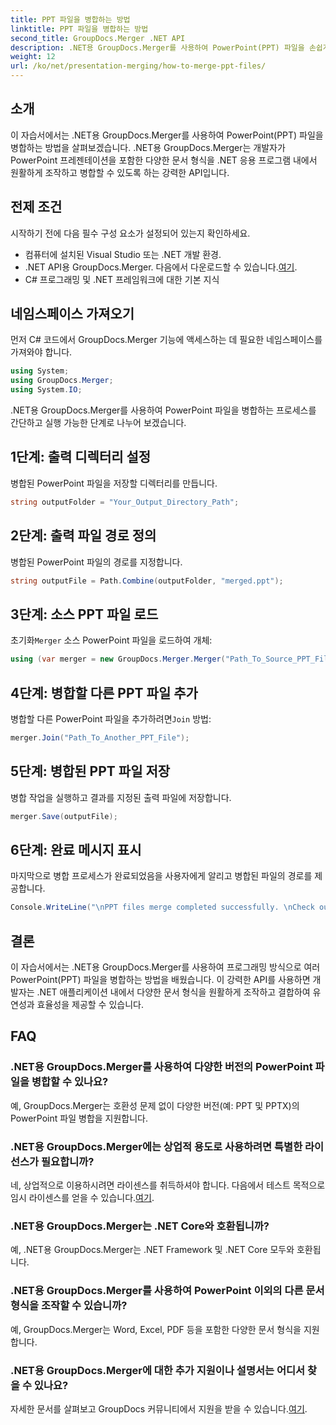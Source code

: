 ```yaml
---
title: PPT 파일을 병합하는 방법
linktitle: PPT 파일을 병합하는 방법
second_title: GroupDocs.Merger .NET API
description: .NET용 GroupDocs.Merger를 사용하여 PowerPoint(PPT) 파일을 손쉽게 병합하는 방법을 알아보세요. 이 강력한 API를 사용하여 .NET 애플리케이션을 강화하세요.
weight: 12
url: /ko/net/presentation-merging/how-to-merge-ppt-files/
---
```

## 소개
이 자습서에서는 .NET용 GroupDocs.Merger를 사용하여 PowerPoint(PPT) 파일을 병합하는 방법을 살펴보겠습니다. .NET용 GroupDocs.Merger는 개발자가 PowerPoint 프레젠테이션을 포함한 다양한 문서 형식을 .NET 응용 프로그램 내에서 원활하게 조작하고 병합할 수 있도록 하는 강력한 API입니다.
## 전제 조건
시작하기 전에 다음 필수 구성 요소가 설정되어 있는지 확인하세요.
- 컴퓨터에 설치된 Visual Studio 또는 .NET 개발 환경.
-  .NET API용 GroupDocs.Merger. 다음에서 다운로드할 수 있습니다.[여기](https://releases.groupdocs.com/merger/net/).
- C# 프로그래밍 및 .NET 프레임워크에 대한 기본 지식

## 네임스페이스 가져오기
먼저 C# 코드에서 GroupDocs.Merger 기능에 액세스하는 데 필요한 네임스페이스를 가져와야 합니다.
```csharp
using System; 
using GroupDocs.Merger;
using System.IO;
```

.NET용 GroupDocs.Merger를 사용하여 PowerPoint 파일을 병합하는 프로세스를 간단하고 실행 가능한 단계로 나누어 보겠습니다.
## 1단계: 출력 디렉터리 설정
병합된 PowerPoint 파일을 저장할 디렉터리를 만듭니다.
```csharp
string outputFolder = "Your_Output_Directory_Path";
```
## 2단계: 출력 파일 경로 정의
병합된 PowerPoint 파일의 경로를 지정합니다.
```csharp
string outputFile = Path.Combine(outputFolder, "merged.ppt");
```
## 3단계: 소스 PPT 파일 로드
 초기화`Merger` 소스 PowerPoint 파일을 로드하여 개체:
```csharp
using (var merger = new GroupDocs.Merger.Merger("Path_To_Source_PPT_File"))
```
## 4단계: 병합할 다른 PPT 파일 추가
 병합할 다른 PowerPoint 파일을 추가하려면`Join` 방법:
```csharp
merger.Join("Path_To_Another_PPT_File");
```
## 5단계: 병합된 PPT 파일 저장
병합 작업을 실행하고 결과를 지정된 출력 파일에 저장합니다.
```csharp
merger.Save(outputFile);
```
## 6단계: 완료 메시지 표시
마지막으로 병합 프로세스가 완료되었음을 사용자에게 알리고 병합된 파일의 경로를 제공합니다.
```csharp
Console.WriteLine("\nPPT files merge completed successfully. \nCheck output in {0}", outputFolder);
```

## 결론
이 자습서에서는 .NET용 GroupDocs.Merger를 사용하여 프로그래밍 방식으로 여러 PowerPoint(PPT) 파일을 병합하는 방법을 배웠습니다. 이 강력한 API를 사용하면 개발자는 .NET 애플리케이션 내에서 다양한 문서 형식을 원활하게 조작하고 결합하여 유연성과 효율성을 제공할 수 있습니다.

## FAQ
### .NET용 GroupDocs.Merger를 사용하여 다양한 버전의 PowerPoint 파일을 병합할 수 있나요?
예, GroupDocs.Merger는 호환성 문제 없이 다양한 버전(예: PPT 및 PPTX)의 PowerPoint 파일 병합을 지원합니다.
### .NET용 GroupDocs.Merger에는 상업적 용도로 사용하려면 특별한 라이선스가 필요합니까?
 네, 상업적으로 이용하시려면 라이센스를 취득하셔야 합니다. 다음에서 테스트 목적으로 임시 라이센스를 얻을 수 있습니다.[여기](https://purchase.groupdocs.com/temporary-license/).
### .NET용 GroupDocs.Merger는 .NET Core와 호환됩니까?
예, .NET용 GroupDocs.Merger는 .NET Framework 및 .NET Core 모두와 호환됩니다.
### .NET용 GroupDocs.Merger를 사용하여 PowerPoint 이외의 다른 문서 형식을 조작할 수 있습니까?
예, GroupDocs.Merger는 Word, Excel, PDF 등을 포함한 다양한 문서 형식을 지원합니다.
### .NET용 GroupDocs.Merger에 대한 추가 지원이나 설명서는 어디서 찾을 수 있나요?
자세한 문서를 살펴보고 GroupDocs 커뮤니티에서 지원을 받을 수 있습니다.[여기](https://forum.groupdocs.com/c/merger/32).